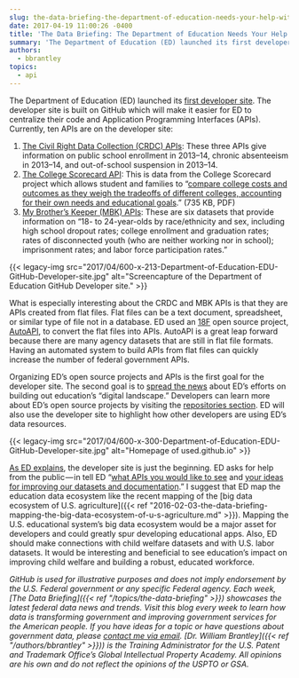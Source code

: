 ```yaml
---
slug: the-data-briefing-the-department-of-education-needs-your-help-with-their-first-developers-site
date: 2017-04-19 11:00:26 -0400
title: 'The Data Briefing: The Department of Education Needs Your Help with their First Developers&#8217; Site'
summary: 'The Department of Education (ED) launched its first developer site. The developer site is built on GitHub which will make it easier for ED to centralize their code and Application Programming Interfaces (APIs). Currently, ten APIs are on the developer site: The Civil Right Data Collection (CRDC) APIs: These three APIs give information on public'
authors:
  - bbrantley
topics:
  - api
---
```


The Department of Education (ED) launched its [first developer site](https://usedgov.github.io/). The developer site is built on GitHub which will make it easier for ED to centralize their code and Application Programming Interfaces (APIs). Currently, ten APIs are on the developer site:

  1. [The Civil Right Data Collection (CRDC) APIs](https://usedgov.github.io/api/crdc.html): These three APIs give information on public school enrollment in 2013–14, chronic absenteeism in 2013–14, and out-of-school suspension in 2013–14.
  2. [The College Scorecard API](https://collegescorecard.ed.gov/data/documentation/): This is data from the College Scorecard project which allows student and families to “[compare college costs and outcomes as they weigh the tradeoffs of different colleges, accounting for their own needs and educational goals](https://collegescorecard.ed.gov/assets/FullDataDocumentation.pdf).” (735 KB, PDF)
  3. [My Brother’s Keeper (MBK) APIs](https://usedgov.github.io/api/mbk.html): These are six datasets that provide information on “18- to 24-year-olds by race/ethnicity and sex, including high school dropout rates; college enrollment and graduation rates; rates of disconnected youth (who are neither working nor in school); imprisonment rates; and labor force participation rates.”

{{< legacy-img src="2017/04/600-x-213-Department-of-Education-EDU-GitHub-Developer-site.jpg" alt="Screencapture of the Department of Education GitHub Developer site." >}}

What is especially interesting about the CRDC and MBK APIs is that they are APIs created from flat files. Flat files can be a text document, spreadsheet, or similar type of file not in a database. ED used an [18F](https://www.gsa.gov/portal/content/124182) open source project, [AutoAPI](https://github.com/18F/autoapi), to convert the flat files into APIs. AutoAPI is a great leap forward because there are many agency datasets that are still in flat file formats. Having an automated system to build APIs from flat files can quickly increase the number of federal government APIs.

Organizing ED’s open source projects and APIs is the first goal for the developer site. The second goal is to [spread the news](https://usedgov.github.io/news/) about ED’s efforts on building out education’s “digital landscape.” Developers can learn more about ED’s open source projects by visiting the [repositories section](https://github.com/usedgov). ED will also use the developer site to highlight how other developers are using ED’s data resources.

{{< legacy-img src="2017/04/600-x-300-Department-of-Education-EDU-GitHub-Developer-site.jpg" alt="Homepage of used.github.io" >}}

[As ED explains](https://usedgov.github.io/news/launching-eds-developer-hub.html), the developer site is just the beginning. ED asks for help from the public — in tell ED “[what APIs you would like to see](https://github.com/usedgov/API-Program/issues/1) and [your ideas for improving our datasets and documentation](https://github.com/usedgov/API-Program/issues/2).” I suggest that ED map the education data ecosystem like the recent mapping of the [big data ecosystem of U.S. agriculture]({{< ref "2016-02-03-the-data-briefing-mapping-the-big-data-ecosystem-of-u-s-agriculture.md" >}}). Mapping the U.S. educational system’s big data ecosystem would be a major asset for developers and could greatly spur developing educational apps. Also, ED should make connections with child welfare datasets and with U.S. labor datasets. It would be interesting and beneficial to see education’s impact on improving child welfare and building a robust, educated workforce.

_GitHub is used for illustrative purposes and does not imply endorsement by the U.S. Federal government or any specific Federal agency._
_Each week, [The Data Briefing]({{< ref "/topics/the-data-briefing" >}}) showcases the latest federal data news and trends. Visit this blog every week to learn how data is transforming government and improving government services for the American people. If you have ideas for a topic or have questions about government data, please [contact me via email](mailto:William.Brantley@uspto.gov?subject=The%20Data%20Briefing)._
_[Dr. William Brantley]({{< ref "/authors/bbrantley" >}})) is the Training Administrator for the U.S. Patent and Trademark Office’s Global Intellectual Property Academy. All opinions are his own and do not reflect the opinions of the USPTO or GSA._
